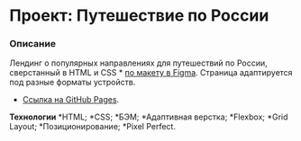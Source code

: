 # Проект: Путешествие по России

### Описание
Лендинг о популярных направлениях для путешествий по России, сверстанный в HTML и CSS * [по макету в Figma](https://www.figma.com/file/5S2WSbEFL6awjVWJ0NWL8Q/Sprint-3_-Russia-_-desktop-mobile?node-id=28503%3A0). Страница адаптируется под разные форматы устройств.

* [Ссылка на GitHub Pages](https://www.figma.com/file/5S2WSbEFL6awjVWJ0NWL8Q/Sprint-3_-Russia-_-desktop-mobile?node-id=28503%3A0). 

**Технологии**
*HTML;
*CSS;
*БЭМ;
*Адаптивная верстка;
*Flexbox;
*Grid Layout;
*Позиционирование;
*Pixel Perfect.
